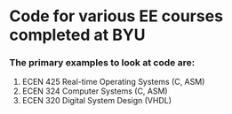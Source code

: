 # Code for various EE courses completed at BYU
### The primary examples to look at code are:
1. ECEN 425 Real-time Operating Systems (C, ASM)
2. ECEN 324 Computer Systems (C, ASM)
3. ECEN 320 Digital System Design (VHDL)
